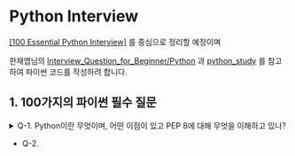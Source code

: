 # Python Interview

[[100 Essential Python Interview]](https://www.techbeamers.com/python-interview-questions-programmers/) 를 중심으로 정리할 예정이며

한재엽님의 [Interview_Question_for_Beginner/Python](https://github.com/JaeYeopHan/Interview_Question_for_Beginner/tree/master/Python) 과 [python_study](https://github.com/yeomko22/python_study/blob/master/week2_decorator.ipynb) 를 참고하여 파이썬 코드를 작성하려 합니다.



## 1. 100가지의 파이썬 필수 질문

<details>
  <summary>Q-1. Python이란 무엇이며, 어떤 이점이 있고 PEP 8에 대해 무엇을 이해하고 있나?</summary>

- Python은 가장 성공적인 Interpreted 언어이며, 실행하기 전에 컴파일이 필요 없음.

- Python 프로그래밍의 이점

  - 변수의 데이터 타입을 언급 할 필요가 없음.

  - 객체 지향 프로그래밍을 지원.

  - 파이썬의 함수는 클래스 객체와 같음. 변수에 할당하고 다른 메서드에서 반환하고 인수로 전달할 수 있음

  - 개발시간은 빠르지만 컴파일된 언어보다 속도는 느릴수가 있음. 

    다행히, C언어로 확장할 수 있어 최적화할 수 있음.

  - 웹 기반 애플리케이션, 테스트 자동화, 데이터 모델링, 빅데이터 분석 등 여러 용도로 사용함.

- PEP8은 파이썬 코딩 표준이며, 더 읽기 쉬운 코드를 제공하도록 안내함.

</details>

- Q-2. 

